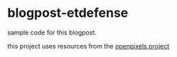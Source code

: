 # blogpost-etdefense

sample code for this blogpost.

this project uses resources from the [openpixels project](https://github.com/silveira/openpixels)
